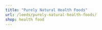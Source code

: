```yaml
---
title: "Purely Natural Health Foods"
url: /leeds/purely-natural-health-foods/
shop: health food
---
```

